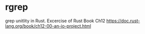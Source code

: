 # rgrep
grep unitlity in Rust. Excercise of Rust Book Ch12 https://doc.rust-lang.org/book/ch12-00-an-io-project.html
